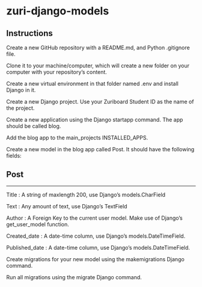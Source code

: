 # zuri-django-models

## Instructions

Create a new GitHub repository with a README.md, and Python .gitignore file.

Clone it to your machine/computer, which will create a new folder on your computer with your repository’s content.

Create a new virtual environment in that folder named .env and install Django in it.

Create a new Django project. Use your Zuriboard Student ID as the name of the project.

Create a new application using the Django startapp command. The app should be called blog.

Add the blog app to the main_projects INSTALLED_APPS.


    

Create a new model in the blog app called Post. It should have the following fields:


    

## Post

--------

Title : A string of maxlength 200, use Django’s models.CharField

    

Text : Any amount of text, use Django’s TextField

    

Author : A Foreign Key to the current user model. Make use of Django’s get_user_model function.

    

Created_date : A date-time column, use Django’s models.DateTimeField. 

    

Published_date : A date-time column, use Django’s models.DateTimeField. 

    

Create migrations for your new model using the makemigrations Django command. 

Run all migrations using the migrate Django command.



